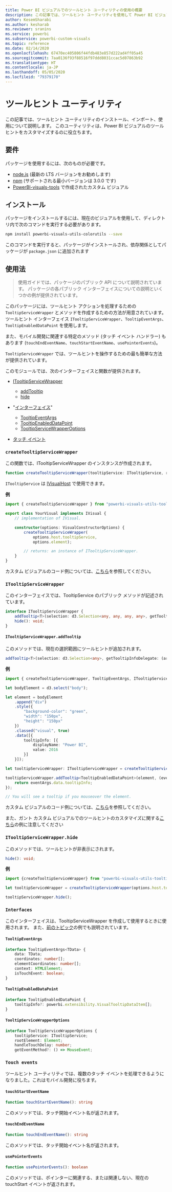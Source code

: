 ```yaml
---
title: Power BI ビジュアルでのツールヒント ユーティリティの使用の概要
description: この記事では、ツールヒント ユーティリティを使用して Power BI ビジュアルのツールヒントを簡単にカスタマイズする方法について説明します
author: KesemSharabi
ms.author: kesharab
ms.reviewer: sranins
ms.service: powerbi
ms.subservice: powerbi-custom-visuals
ms.topic: reference
ms.date: 02/14/2020
ms.openlocfilehash: 67470ec405806f44fdb483e857d222ad4ff05a45
ms.sourcegitcommit: 7aa0136f93f88516f97ddd8031ccac5d07863b92
ms.translationtype: HT
ms.contentlocale: ja-JP
ms.lasthandoff: 05/05/2020
ms.locfileid: "79379170"
---
```

# <a name="tooltip-utils"></a>ツールヒント ユーティリティ
この記事では、ツールヒント ユーティリティのインストール、インポート、使用について説明します。 このユーティリティは、Power BI ビジュアルのツールヒントをカスタマイズするのに役立ちます。

## <a name="requirements"></a>要件
パッケージを使用するには、次のものが必要です。
* [node.js](https://nodejs.org) (最新の LTS バージョンをお勧めします)
* [npm](https://www.npmjs.com/) (サポートされる最小バージョンは 3.0.0 です)
* [PowerBI-visuals-tools](https://www.npmjs.com/package/powerbi-visuals-tools) で作成されたカスタム ビジュアル

## <a name="installation"></a>インストール

パッケージをインストールするには、現在のビジュアルを使用して、ディレクトリ内で次のコマンドを実行する必要があります。

```bash
npm install powerbi-visuals-utils-colorutils --save
```
このコマンドを実行すると、パッケージがインストールされ、依存関係としてパッケージが ```package.json``` に追加されます

## <a name="usage"></a>使用法

> 使用ガイドでは、パッケージのパブリック API について説明されています。 パッケージの各パブリック インターフェイスについての説明といくつかの例が提供されています。

このパッケージには、ツールヒント アクションを処理するための `TooltipServiceWrapper` とメソッドを作成するための方法が用意されています。 ツールヒント インターフェイス `ITooltipServiceWrapper`、`TooltipEventArgs`、`TooltipEnabledDataPoint` を使用します。 

また、モバイル開発に関連する特定のメソッド (タッチ イベント ハンドラー) もあります (`touchEndEventName`、`touchStartEventName`、`usePointerEvents`)。

`TooltipServiceWrapper` では、ツールヒントを操作するための最も簡単な方法が提供されています。

このモジュールでは、次のインターフェイスと関数が提供されます。
* [ITooltipServiceWrapper](#itooltipservicewrapper)
  * [addTooltip](#itooltipservicewrapperaddtooltip)
  * [hide](#itooltipservicewrapperhide)

* "[インターフェイス](#interfaces)"
  * [TooltipEventArgs](#tooltipeventargs)
  * [TooltipEnabledDataPoint](#tooltipenableddatapoint)
  * [TooltipServiceWrapperOptions](#tooltipservicewrapperoptions)
* [タッチ イベント](#touch-events)

### `createTooltipServiceWrapper`
この関数では、ITooltipServiceWrapper のインスタンスが作成されます。

```typescript
function createTooltipServiceWrapper(tooltipService: ITooltipService, rootElement: Element, handleTouchDelay?: number,  getEventMethod?: () => MouseEvent): ITooltipServiceWrapper;
```

```ITooltipService``` は [IVisualHost](https://github.com/microsoft/PowerBI-visuals-tools/blob/master/templates/visuals/.api/v2.6.0/PowerBI-visuals.d.ts#L1335) で使用できます。

**例**

```typescript
import { createTooltipServiceWrapper } from "powerbi-visuals-utils-tooltiputils";

export class YourVisual implements IVisual {
    // implementation of IVisual.

    constructor(options: VisualConstructorOptions) {
        createTooltipServiceWrapper(
            options.host.tooltipService,
            options.element);

        // returns: an instance of ITooltipServiceWrapper.
    }
}
```

カスタム ビジュアルのコード例については、[こちら](https://github.com/microsoft/powerbi-visuals-gantt/blob/master/src/gantt.ts#L391)を参照してください。

### `ITooltipServiceWrapper`
このインターフェイスでは、TooltipService のパブリック メソッドが記述されています。

```typescript
interface ITooltipServiceWrapper {
    addTooltip<T>(selection: d3.Selection<any, any, any, any>, getTooltipInfoDelegate: (args: TooltipEventArgs<T>) => powerbi.extensibility.VisualTooltipDataItem[], getDataPointIdentity?: (args: TooltipEventArgs<T>) => powerbi.visuals.ISelectionId, reloadTooltipDataOnMouseMove?: boolean): void;
    hide(): void;
}
```

#### `ITooltipServiceWrapper.addTooltip`

このメソッドでは、現在の選択範囲にツールヒントが追加されます。

```typescript
addTooltip<T>(selection: d3.Selection<any>, getTooltipInfoDelegate: (args: TooltipEventArgs<T>) => VisualTooltipDataItem[], getDataPointIdentity?: (args: TooltipEventArgs<T>) => ISelectionId, reloadTooltipDataOnMouseMove?: boolean): void;
```

**例**

```typescript
import { createTooltipServiceWrapper, TooltipEventArgs, ITooltipServiceWrapper, TooltipEnabledDataPoint } from "powerbi-visuals-utils-tooltiputils";

let bodyElement = d3.select("body");

let element = bodyElement
    .append("div")
    .style({
        "background-color": "green",
        "width": "150px",
        "height": "150px"
    })
    .classed("visual", true)
    .data([{
        tooltipInfo: [{
            displayName: "Power BI",
            value: 2016
        }]
    }]);

let tooltipServiceWrapper: ITooltipServiceWrapper = createTooltipServiceWrapper(tooltipService, bodyElement.get(0)); // tooltipService is from the IVisualHost.

tooltipServiceWrapper.addTooltip<TooltipEnabledDataPoint>(element, (eventArgs: TooltipEventArgs<TooltipEnabledDataPoint>) => {
    return eventArgs.data.tooltipInfo;
});

// You will see a tooltip if you mouseover the element.
```

カスタム ビジュアルのコード例については、[こちら](https://github.com/microsoft/powerbi-visuals-gantt/blob/master/src/gantt.ts#L2931)を参照してください。

また、ガント カスタム ビジュアルでのツールヒントのカスタマイズに関する[こちら](https://github.com/microsoft/powerbi-visuals-gantt/blob/master/src/gantt.ts#L573-L648)の例に注意してください

### `ITooltipServiceWrapper.hide`

このメソッドでは、ツールヒントが非表示にされます。

```typescript
hide(): void;
```

**例**

```typescript
import {createTooltipServiceWrapper} from "powerbi-visuals-utils-tooltiputils";

let tooltipServiceWrapper = createTooltipServiceWrapper(options.host.tooltipService, options.element); // options are from the VisualConstructorOptions.

tooltipServiceWrapper.hide();
```
### `Interfaces`
このインターフェイスは、TooltipServiceWrapper を作成して使用するときに使用されます。 また、[前のトピック](#itooltipservicewrapperaddtooltip)の例でも説明されています。

#### `TooltipEventArgs`
```typescript
interface TooltipEventArgs<TData> {
    data: TData;
    coordinates: number[];
    elementCoordinates: number[];
    context: HTMLElement;
    isTouchEvent: boolean;
}
```

#### `TooltipEnabledDataPoint`
```typescript
interface TooltipEnabledDataPoint {
    tooltipInfo?: powerbi.extensibility.VisualTooltipDataItem[];
}
```

#### `TooltipServiceWrapperOptions`
```typescript
interface TooltipServiceWrapperOptions {
    tooltipService: ITooltipService;
    rootElement: Element;
    handleTouchDelay: number;
    getEventMethod?: () => MouseEvent;
```

### `Touch events`

ツールヒント ユーティリティでは、複数のタッチ イベントを処理できるようになりました。これはモバイル開発に役ちます。

#### `touchStartEventName`
```typescript
function touchStartEventName(): string
```
このメソッドでは、タッチ開始イベント名が返されます。

#### `touchEndEventName`
```typescript
function touchEndEventName(): string
```
このメソッドでは、タッチ開始イベント名が返されます。

#### `usePointerEvents`
```typescript
function usePointerEvents(): boolean
```
このメソッドでは、ポインターに関連する、または関連しない、現在の touchStart イベントが返されます。
